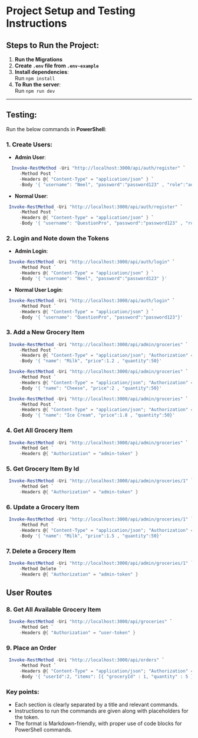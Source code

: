# Project Setup and Testing Instructions

## Steps to Run the Project:

1. **Run the Migrations**
2. **Create `.env` file from `.env-example`**
3. **Install dependencies**:  
   Run `npm install`
4. **To Run the server**:  
   Run `npm run dev`

---

## Testing:

Run the below commands in **PowerShell**:

### 1. Create Users:

- **Admin User**:

```powershell
  Invoke-RestMethod -Uri "http://localhost:3000/api/auth/register" `
     -Method Post `
     -Headers @{ "Content-Type" = "application/json" } `
     -Body '{ "username": "Neel", "password":"password123" , "role":"admin"}'
```

- **Normal User**:

```powershell
 Invoke-RestMethod -Uri "http://localhost:3000/api/auth/register" `
     -Method Post `
     -Headers @{ "Content-Type" = "application/json" } `
     -Body '{ "username": "QuestionPro", "password":"password123" , "role":"user"}'
```

### 2. Login and Note down the Tokens

- **Admin Login**:

```powershell
 Invoke-RestMethod -Uri "http://localhost:3000/api/auth/login" `
     -Method Post `
     -Headers @{ "Content-Type" = "application/json" } `
     -Body '{ "username": "Neel", "password":"password123" }'
```

- **Normal User Login**:

```powershell
 Invoke-RestMethod -Uri "http://localhost:3000/api/auth/login" `
     -Method Post `
     -Headers @{ "Content-Type" = "application/json" } `
     -Body '{ "username": "QuestionPro", "password":"password123"}'
```

### 3. Add a New Grocery Item

```powershell
 Invoke-RestMethod -Uri "http://localhost:3000/api/admin/groceries" `
     -Method Post `
     -Headers @{ "Content-Type" = "application/json"; "Authorization" = "admin-token" } `
     -Body '{ "name": "Milk", "price":1.2 , "quantity":50}'
```

```powershell
 Invoke-RestMethod -Uri "http://localhost:3000/api/admin/groceries" `
     -Method Post `
     -Headers @{ "Content-Type" = "application/json"; "Authorization" = "admin-token" } `
     -Body '{ "name": "Cheese", "price":2 , "quantity":50}'
```

```powershell
 Invoke-RestMethod -Uri "http://localhost:3000/api/admin/groceries" `
     -Method Post `
     -Headers @{ "Content-Type" = "application/json"; "Authorization" = "admin-token" } `
     -Body '{ "name": "Ice Cream", "price":1.8 , "quantity":50}'
```

### 4. Get All Grocery Item

```powershell
 Invoke-RestMethod -Uri "http://localhost:3000/api/admin/groceries" `
     -Method Get `
     -Headers @{ "Authorization" = "admin-token" }
```

### 5. Get Grocery Item By Id

```powershell
 Invoke-RestMethod -Uri "http://localhost:3000/api/admin/groceries/1" `
     -Method Get `
     -Headers @{ "Authorization" = "admin-token" }
```

### 6. Update a Grocery Item

```powershell
 Invoke-RestMethod -Uri "http://localhost:3000/api/admin/groceries/1" `
     -Method Put `
     -Headers @{ "Content-Type" = "application/json"; "Authorization" = "admin-token" } `
     -Body '{ "name": "Milk", "price":1.5 , "quantity":50}'
```

### 7. Delete a Grocery Item

```powershell
 Invoke-RestMethod -Uri "http://localhost:3000/api/admin/groceries/1" `
     -Method Delete `
     -Headers @{ "Authorization" = "admin-token" }
```

## User Routes

### 8. Get All Available Grocery Item

```powershell
 Invoke-RestMethod -Uri "http://localhost:3000/api/groceries" `
     -Method Get `
     -Headers @{ "Authorization" = "user-token" }
```

### 9. Place an Order

```powershell
 Invoke-RestMethod -Uri "http://localhost:3000/api/orders" `
     -Method Post `
     -Headers @{ "Content-Type" = "application/json"; "Authorization" = "user-token" } `
     -Body '{ "userId":2, "items": [{ "groceryId" : 1, "quantity" : 5 }, { "groceryId" : 1, "quantity" : 10 }] }'
```

### Key points:
- Each section is clearly separated by a title and relevant commands.
- Instructions to run the commands are given along with placeholders for the token.
- The format is Markdown-friendly, with proper use of code blocks for PowerShell commands.

